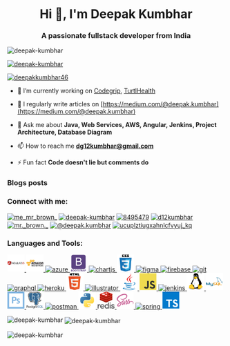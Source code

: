 <h1 align="center">Hi 👋, I'm Deepak Kumbhar</h1>
<h3 align="center">A passionate fullstack developer from India</h3>

<p align="left"> <img src="https://komarev.com/ghpvc/?username=deepak-kumbhar&label=Profile%20views&color=0e75b6&style=flat" alt="deepak-kumbhar" /> </p>

<p align="left"> <a href="https://github.com/ryo-ma/github-profile-trophy"><img src="https://github-profile-trophy.vercel.app/?username=deepak-kumbhar" alt="deepak-kumbhar" /></a> </p>

<p align="left"> <a href="https://twitter.com/deepakkumbhar46" target="blank"><img src="https://img.shields.io/twitter/follow/deepakkumbhar46?logo=twitter&style=for-the-badge" alt="deepakkumbhar46" /></a> </p>

- 🔭 I’m currently working on [Codegrip](https://www.codegrip.tech/), [TurtlHealth](https://www.turtlehealth.co/)

- 📝 I regularly write articles on [https://medium.com/@deepak.kumbhar](https://medium.com/@deepak.kumbhar)

- 💬 Ask me about **Java, Web Services, AWS, Angular, Jenkins, Project Architecture, Database Diagram**

- 📫 How to reach me **dg12kumbhar@gmail.com**

- ⚡ Fun fact **Code doesn't lie but comments do**

### Blogs posts
<!-- BLOG-POST-LIST:START -->
<!-- BLOG-POST-LIST:END -->

<h3 align="left">Connect with me:</h3>
<p align="left">
<a href="https://twitter.com/me_mr_brown_" target="blank"><img align="center" src="https://cdn.jsdelivr.net/npm/simple-icons@3.0.1/icons/twitter.svg" alt="me_mr_brown_" height="30" width="40" /></a>
<a href="https://linkedin.com/in/deepak-kumbhar" target="blank"><img align="center" src="https://cdn.jsdelivr.net/npm/simple-icons@3.0.1/icons/linkedin.svg" alt="deepak-kumbhar" height="30" width="40" /></a>
<a href="https://stackoverflow.com/users/8495479" target="blank"><img align="center" src="https://cdn.jsdelivr.net/npm/simple-icons@3.0.1/icons/stackoverflow.svg" alt="8495479" height="30" width="40" /></a>
<a href="https://fb.com/d12kumbhar" target="blank"><img align="center" src="https://cdn.jsdelivr.net/npm/simple-icons@3.0.1/icons/facebook.svg" alt="d12kumbhar" height="30" width="40" /></a>
<a href="https://instagram.com/mr._brown._" target="blank"><img align="center" src="https://cdn.jsdelivr.net/npm/simple-icons@3.0.1/icons/instagram.svg" alt="mr._brown._" height="30" width="40" /></a>
<a href="https://medium.com/@deepak.kumbhar" target="blank"><img align="center" src="https://cdn.jsdelivr.net/npm/simple-icons@3.0.1/icons/medium.svg" alt="@deepak.kumbhar" height="30" width="40" /></a>
<a href="https://www.youtube.com/channel/UCuPlZTiuGXAhnlcfvYuJ_kQ" target="blank"><img align="center" src="https://cdn.jsdelivr.net/npm/simple-icons@3.0.1/icons/youtube.svg" alt="ucuplztiugxahnlcfvyuj_kq" height="30" width="40" /></a>
</p>

<h3 align="left">Languages and Tools:</h3>
<p align="left"> <a href="https://angular.io" target="_blank"> <img src="https://raw.githubusercontent.com/devicons/devicon/master/icons/angularjs/angularjs-original-wordmark.svg" alt="angularjs" width="40" height="40"/> </a> <a href="https://aws.amazon.com" target="_blank"> <img src="https://raw.githubusercontent.com/devicons/devicon/master/icons/amazonwebservices/amazonwebservices-original-wordmark.svg" alt="aws" width="40" height="40"/> </a> <a href="https://azure.microsoft.com/en-in/" target="_blank"> <img src="https://www.vectorlogo.zone/logos/microsoft_azure/microsoft_azure-icon.svg" alt="azure" width="40" height="40"/> </a> <a href="https://getbootstrap.com" target="_blank"> <img src="https://raw.githubusercontent.com/devicons/devicon/master/icons/bootstrap/bootstrap-plain-wordmark.svg" alt="bootstrap" width="40" height="40"/> </a> <a href="https://www.chartjs.org" target="_blank"> <img src="https://www.chartjs.org/media/logo-title.svg" alt="chartjs" width="40" height="40"/> </a> <a href="https://www.w3schools.com/css/" target="_blank"> <img src="https://raw.githubusercontent.com/devicons/devicon/master/icons/css3/css3-original-wordmark.svg" alt="css3" width="40" height="40"/> </a> <a href="https://www.figma.com/" target="_blank"> <img src="https://www.vectorlogo.zone/logos/figma/figma-icon.svg" alt="figma" width="40" height="40"/> </a> <a href="https://firebase.google.com/" target="_blank"> <img src="https://www.vectorlogo.zone/logos/firebase/firebase-icon.svg" alt="firebase" width="40" height="40"/> </a> <a href="https://git-scm.com/" target="_blank"> <img src="https://www.vectorlogo.zone/logos/git-scm/git-scm-icon.svg" alt="git" width="40" height="40"/> </a> <a href="https://graphql.org" target="_blank"> <img src="https://www.vectorlogo.zone/logos/graphql/graphql-icon.svg" alt="graphql" width="40" height="40"/> </a> <a href="https://heroku.com" target="_blank"> <img src="https://www.vectorlogo.zone/logos/heroku/heroku-icon.svg" alt="heroku" width="40" height="40"/> </a> <a href="https://www.w3.org/html/" target="_blank"> <img src="https://raw.githubusercontent.com/devicons/devicon/master/icons/html5/html5-original-wordmark.svg" alt="html5" width="40" height="40"/> </a> <a href="https://www.adobe.com/in/products/illustrator.html" target="_blank"> <img src="https://www.vectorlogo.zone/logos/adobe_illustrator/adobe_illustrator-icon.svg" alt="illustrator" width="40" height="40"/> </a> <a href="https://www.java.com" target="_blank"> <img src="https://raw.githubusercontent.com/devicons/devicon/master/icons/java/java-original.svg" alt="java" width="40" height="40"/> </a> <a href="https://developer.mozilla.org/en-US/docs/Web/JavaScript" target="_blank"> <img src="https://raw.githubusercontent.com/devicons/devicon/master/icons/javascript/javascript-original.svg" alt="javascript" width="40" height="40"/> </a> <a href="https://www.jenkins.io" target="_blank"> <img src="https://www.vectorlogo.zone/logos/jenkins/jenkins-icon.svg" alt="jenkins" width="40" height="40"/> </a> <a href="https://www.linux.org/" target="_blank"> <img src="https://raw.githubusercontent.com/devicons/devicon/master/icons/linux/linux-original.svg" alt="linux" width="40" height="40"/> </a> <a href="https://www.mysql.com/" target="_blank"> <img src="https://raw.githubusercontent.com/devicons/devicon/master/icons/mysql/mysql-original-wordmark.svg" alt="mysql" width="40" height="40"/> </a> <a href="https://www.photoshop.com/en" target="_blank"> <img src="https://raw.githubusercontent.com/devicons/devicon/master/icons/photoshop/photoshop-line.svg" alt="photoshop" width="40" height="40"/> </a> <a href="https://www.postgresql.org" target="_blank"> <img src="https://raw.githubusercontent.com/devicons/devicon/master/icons/postgresql/postgresql-original-wordmark.svg" alt="postgresql" width="40" height="40"/> </a> <a href="https://postman.com" target="_blank"> <img src="https://www.vectorlogo.zone/logos/getpostman/getpostman-icon.svg" alt="postman" width="40" height="40"/> </a> <a href="https://www.python.org" target="_blank"> <img src="https://raw.githubusercontent.com/devicons/devicon/master/icons/python/python-original.svg" alt="python" width="40" height="40"/> </a> <a href="https://redis.io" target="_blank"> <img src="https://raw.githubusercontent.com/devicons/devicon/master/icons/redis/redis-original-wordmark.svg" alt="redis" width="40" height="40"/> </a> <a href="https://sass-lang.com" target="_blank"> <img src="https://raw.githubusercontent.com/devicons/devicon/master/icons/sass/sass-original.svg" alt="sass" width="40" height="40"/> </a> <a href="https://spring.io/" target="_blank"> <img src="https://www.vectorlogo.zone/logos/springio/springio-icon.svg" alt="spring" width="40" height="40"/> </a> <a href="https://www.typescriptlang.org/" target="_blank"> <img src="https://raw.githubusercontent.com/devicons/devicon/master/icons/typescript/typescript-original.svg" alt="typescript" width="40" height="40"/> </a> </p>

<p><img align="left" src="https://github-readme-stats.vercel.app/api/top-langs?username=deepak-kumbhar&show_icons=true&locale=en&layout=compact" alt="deepak-kumbhar" /></p>

<p>&nbsp;<img align="center" src="https://github-readme-stats.vercel.app/api?username=deepak-kumbhar&show_icons=true&locale=en" alt="deepak-kumbhar" /></p>

<p><img align="center" src="https://github-readme-streak-stats.herokuapp.com/?user=deepak-kumbhar&" alt="deepak-kumbhar" /></p>
